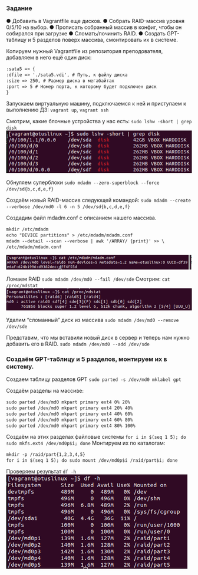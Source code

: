 ### Задание
● Добавить в Vagrantfile еще дисков.
● Собрать RAID-массив уровня 0/5/10 на выбор.
● Прописать собранный массив в конфиг, чтобы он собирался при загрузке
● Сломать/починить RAID.
● Создать GPT-таблицу и 5 разделов поверх массива, смонтировать их в
системе.

Копируем нужный Vagrantfile из репозитория преподователя, добавляем в него ещё один диск:

```
:sata5 => {
:dfile => './sata5.vdi', # Путь, к файлу диска
:size => 250, # Размер диска в мегабайтах
:port => 5 # Номер порта, к которому будет подключен диск
}
```

Запускаем виртуальную машину, подключаемся к ней и приступаем к выполнению ДЗ: `vagrant up`, `vagrant ssh`

Смотрим, какие блочные устройства у нас есть: `sudo lshw -short | grep disk`
![Скрин](https://github.com/FeeLinS9/lesson3/blob/master/picture1.png)

Обнуляем суперблоки `sudo mdadm --zero-superblock --force /dev/sd{b,c,d,e,f}`

Создаём новый RAID-массив следующей командой: `sudo mdadm --create --verbose /dev/md0 -l 6 -n 5 /dev/sd{b,c,d,e,f}`

Создадим файл mdadm.conf с описанием нашего массива.
```
mkdir /etc/mdadm
echo "DEVICE partitions" > /etc/mdadm/mdadm.conf
mdadm --detail --scan --verbose | awk '/ARRAY/ {print}' >> \
/etc/mdadm/mdadm.conf
```
![Скрин](https://github.com/FeeLinS9/lesson3/blob/master/picture2.png)

Ломаем RAID `sudo mdadm /dev/md0 --fail /dev/sde`
Смотрим: `cat /proc/mdstat`
![Скрин](https://github.com/FeeLinS9/lesson3/blob/master/picture3.png)

Удалим “сломанный” диск из массива `sudo mdadm /dev/md0 --remove /dev/sde`

Представим, что мы вставили новый диск в сервер и теперь нам нужно добавить его
в RAID. `sudo mdadm /dev/md0 --add /dev/sde`

### Создаём GPT-таблицу и 5 разделов, монтируем их в систему.

Создаем таблицу разделов GPT `sudo parted -s /dev/md0 mklabel gpt`

Создаём разделы на массиве:
```
sudo parted /dev/md0 mkpart primary ext4 0% 20%
sudo parted /dev/md0 mkpart primary ext4 20% 40%
sudo parted /dev/md0 mkpart primary ext4 40% 60%
sudo parted /dev/md0 mkpart primary ext4 60% 80%
sudo parted /dev/md0 mkpart primary ext4 80% 100%
```

Создаём на этих разделах файловые системы `for i in $(seq 1 5); do sudo mkfs.ext4 /dev/md0p$i; done`
Монтируем их по каталогам:
```
mkdir -p /raid/part{1,2,3,4,5}
for i in $(seq 1 5); do sudo mount /dev/md0p$i /raid/part$i; done
```

Проверяем результат `df -h`
![Скрин](https://github.com/FeeLinS9/lesson3/blob/master/picture4.png)